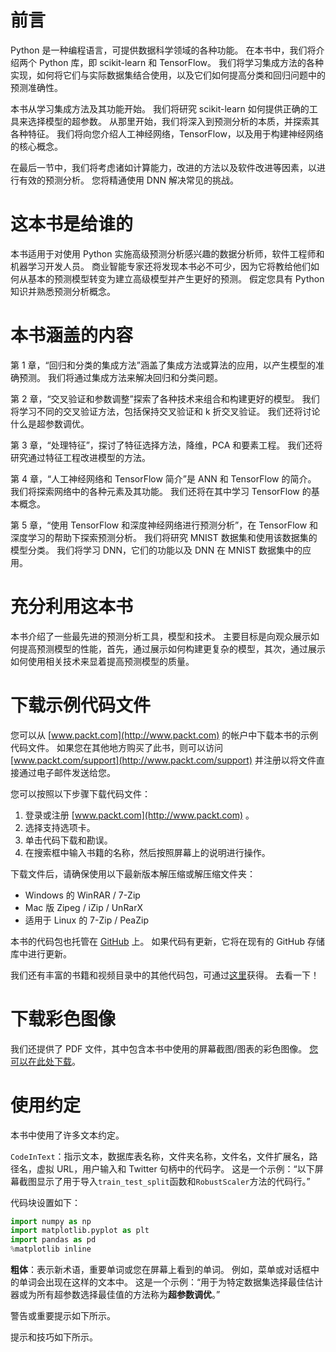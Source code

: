 # 前言

Python 是一种编程语言，可提供数据科学领域的各种功能。 在本书中，我们将介绍两个 Python 库，即 scikit-learn 和 TensorFlow。 我们将学习集成方法的各种实现，如何将它们与实际数据集结合使用，以及它们如何提高分类和回归问题中的预测准确性。

本书从学习集成方法及其功能开始。 我们将研究 scikit-learn 如何提供正确的工具来选择模型的超参数。 从那里开始，我们将深入到预测分析的本质，并探索其各种特征。 我们将向您介绍人工神经网络，TensorFlow，以及用于构建神经网络的核心概念。

在最后一节中，我们将考虑诸如计算能力，改进的方法以及软件改进等因素，以进行有效的预测分析。 您将精通使用 DNN 解决常见的挑战。

# 这本书是给谁的

本书适用于对使用 Python 实施高级预测分析感兴趣的数据分析师，软件工程师和机器学习开发人员。 商业智能专家还将发现本书必不可少，因为它将教给他们如何从基本的预测模型转变为建立高级模型并产生更好的预测。 假定您具有 Python 知识并熟悉预测分析概念。

# 本书涵盖的内容

第 1 章，“回归和分类的集成方法”涵盖了集成方法或算法的应用，以产生模型的准确预测。 我们将通过集成方法来解决回归和分类问题。

第 2 章，“交叉验证和参数调整”探索了各种技术来组合和构建更好的模型。 我们将学习不同的交叉验证方法，包括保持交叉验证和 k 折交叉验证。 我们还将讨论什么是超参数调优。

第 3 章，“处理特征”，探讨了特征选择方法，降维，PCA 和要素工程。 我们还将研究通过特征工程改进模型的方法。

第 4 章，“人工神经网络和 TensorFlow 简介”是 ANN 和 TensorFlow 的简介。 我们将探索网络中的各种元素及其功能。 我们还将在其中学习 TensorFlow 的基本概念。

第 5 章，“使用 TensorFlow 和深度神经网络进行预测分析”，在 TensorFlow 和深度学习的帮助下探索预测分析。 我们将研究 MNIST 数据集和使用该数据集的模型分类。 我们将学习 DNN，它们的功能以及 DNN 在 MNIST 数据集中的应用。

# 充分利用这本书

本书介绍了一些最先进的预测分析工具，模型和技术。 主要目标是向观众展示如何提高预测模型的性能，首先，通过展示如何构建更复杂的模型，其次，通过展示如何使用相关技术来显着提高预测模型的质量。

# 下载示例代码文件

您可以从 [www.packt.com](http://www.packt.com) 的帐户中下载本书的示例代码文件。 如果您在其他地方购买了此书，则可以访问 [www.packt.com/support](http://www.packt.com/support) 并注册以将文件直接通过电子邮件发送给您。

您可以按照以下步骤下载代码文件：

1.  登录或注册 [www.packt.com](http://www.packt.com) 。
2.  选择支持选项卡。
3.  单击代码下载和勘误。
4.  在搜索框中输入书籍的名称，然后按照屏幕上的说明进行操作。

下载文件后，请确保使用以下最新版本解压缩或解压缩文件夹：

*   Windows 的 WinRAR / 7-Zip
*   Mac 版 Zipeg / iZip / UnRarX
*   适用于 Linux 的 7-Zip / PeaZip

本书的代码包也托管在 [GitHub](https://github.com/PacktPublishing) 上。 如果代码有更新，它将在现有的 GitHub 存储库中进行更新。

我们还有丰富的书籍和视频目录中的其他代码包，可通过[这里](https://github.com/PacktPublishing/)获得。 去看一下！

# 下载彩色图像

我们还提供了 PDF 文件，其中包含本书中使用的屏幕截图/图表的彩色图像。 [您可以在此处下载](https://www.packtpub.com/sites/default/files/downloads/9781789617740_ColorImages.pdf)。

# 使用约定

本书中使用了许多文本约定。

`CodeInText`：指示文本，数据库表名称，文件夹名称，文件名，文件扩展名，路径名，虚拟 URL，用户输入和 Twitter 句柄中的代码字。 这是一个示例：“以下屏幕截图显示了用于导入`train_test_split`函数和`RobustScaler`方法的代码行。”

代码块设置如下：

```py
import numpy as np
import matplotlib.pyplot as plt
import pandas as pd
%matplotlib inline
```

**粗体**：表示新术语，重要单词或您在屏幕上看到的单词。 例如，菜单或对话框中的单词会出现在这样的文本中。 这是一个示例：“用于为特定数据集选择最佳估计器或为所有超参数选择最佳值的方法称为**超参数调优**。”

警告或重要提示如下所示。

提示和技巧如下所示。